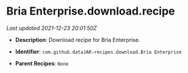 # Bria Enterprise.download.recipe

_Last updated 2021-12-23 20:01:50Z_

- **Description**: Download recipe for Bria Enterprise.

- **Identifier**: `com.github.dataJAR-recipes.download.Bria Enterprise`

- **Parent Recipes**: `None`
